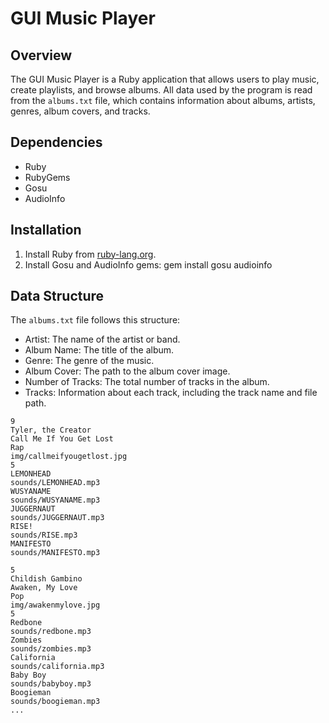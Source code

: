 # GUI Music Player

## Overview
The GUI Music Player is a Ruby application that allows users to play music, create playlists, and browse albums. All data used by the program is read from the `albums.txt` file, which contains information about albums, artists, genres, album covers, and tracks.

## Dependencies
- Ruby
- RubyGems
- Gosu
- AudioInfo

## Installation
1. Install Ruby from [ruby-lang.org](https://www.ruby-lang.org/).
2. Install Gosu and AudioInfo gems:
gem install gosu audioinfo

## Data Structure
The `albums.txt` file follows this structure:
- Artist: The name of the artist or band.
- Album Name: The title of the album.
- Genre: The genre of the music.
- Album Cover: The path to the album cover image.
- Number of Tracks: The total number of tracks in the album.
- Tracks: Information about each track, including the track name and file path.
  
```
9
Tyler, the Creator
Call Me If You Get Lost
Rap
img/callmeifyougetlost.jpg
5
LEMONHEAD
sounds/LEMONHEAD.mp3
WUSYANAME
sounds/WUSYANAME.mp3
JUGGERNAUT
sounds/JUGGERNAUT.mp3
RISE!
sounds/RISE.mp3
MANIFESTO
sounds/MANIFESTO.mp3

5
Childish Gambino
Awaken, My Love
Pop
img/awakenmylove.jpg
5
Redbone
sounds/redbone.mp3
Zombies
sounds/zombies.mp3
California
sounds/california.mp3
Baby Boy
sounds/babyboy.mp3
Boogieman
sounds/boogieman.mp3
...
```
